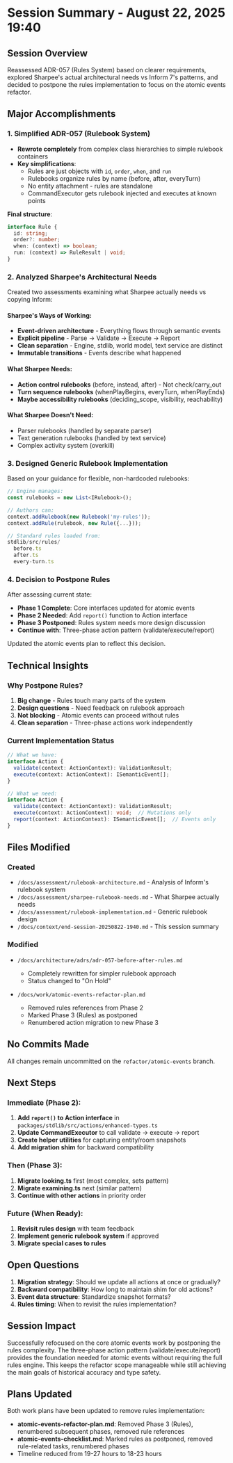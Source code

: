 # Session Summary - August 22, 2025 19:40

## Session Overview
Reassessed ADR-057 (Rules System) based on clearer requirements, explored Sharpee's actual architectural needs vs Inform 7's patterns, and decided to postpone the rules implementation to focus on the atomic events refactor.

## Major Accomplishments

### 1. Simplified ADR-057 (Rulebook System)
- **Rewrote completely** from complex class hierarchies to simple rulebook containers
- **Key simplifications**:
  - Rules are just objects with `id`, `order`, `when`, and `run`
  - Rulebooks organize rules by name (before, after, everyTurn)
  - No entity attachment - rules are standalone
  - CommandExecutor gets rulebook injected and executes at known points

**Final structure**:
```typescript
interface Rule {
  id: string;
  order?: number;
  when: (context) => boolean;
  run: (context) => RuleResult | void;
}
```

### 2. Analyzed Sharpee's Architectural Needs
Created two assessments examining what Sharpee actually needs vs copying Inform:

#### Sharpee's Ways of Working:
- **Event-driven architecture** - Everything flows through semantic events
- **Explicit pipeline** - Parse → Validate → Execute → Report
- **Clean separation** - Engine, stdlib, world model, text service are distinct
- **Immutable transitions** - Events describe what happened

#### What Sharpee Needs:
- **Action control rulebooks** (before, instead, after) - Not check/carry_out
- **Turn sequence rulebooks** (whenPlayBegins, everyTurn, whenPlayEnds)
- **Maybe accessibility rulebooks** (deciding_scope, visibility, reachability)

#### What Sharpee Doesn't Need:
- Parser rulebooks (handled by separate parser)
- Text generation rulebooks (handled by text service)
- Complex activity system (overkill)

### 3. Designed Generic Rulebook Implementation
Based on your guidance for flexible, non-hardcoded rulebooks:

```typescript
// Engine manages:
const rulebooks = new List<IRulebook>();

// Authors can:
context.addRulebook(new Rulebook('my-rules'));
context.addRule(rulebook, new Rule({...}));

// Standard rules loaded from:
stdlib/src/rules/
  before.ts
  after.ts
  every-turn.ts
```

### 4. Decision to Postpone Rules
After assessing current state:
- **Phase 1 Complete**: Core interfaces updated for atomic events
- **Phase 2 Needed**: Add `report()` function to Action interface
- **Phase 3 Postponed**: Rules system needs more design discussion
- **Continue with**: Three-phase action pattern (validate/execute/report)

Updated the atomic events plan to reflect this decision.

## Technical Insights

### Why Postpone Rules?
1. **Big change** - Rules touch many parts of the system
2. **Design questions** - Need feedback on rulebook approach
3. **Not blocking** - Atomic events can proceed without rules
4. **Clean separation** - Three-phase actions work independently

### Current Implementation Status
```typescript
// What we have:
interface Action {
  validate(context: ActionContext): ValidationResult;
  execute(context: ActionContext): ISemanticEvent[];
}

// What we need:
interface Action {
  validate(context: ActionContext): ValidationResult;
  execute(context: ActionContext): void;  // Mutations only
  report(context: ActionContext): ISemanticEvent[];  // Events only
}
```

## Files Modified

### Created
- `/docs/assessment/rulebook-architecture.md` - Analysis of Inform's rulebook system
- `/docs/assessment/sharpee-rulebook-needs.md` - What Sharpee actually needs
- `/docs/assessment/rulebook-implementation.md` - Generic rulebook design
- `/docs/context/end-session-20250822-1940.md` - This session summary

### Modified
- `/docs/architecture/adrs/adr-057-before-after-rules.md`
  - Completely rewritten for simpler rulebook approach
  - Status changed to "On Hold"

- `/docs/work/atomic-events-refactor-plan.md`
  - Removed rules references from Phase 2
  - Marked Phase 3 (Rules) as postponed
  - Renumbered action migration to new Phase 3

## No Commits Made
All changes remain uncommitted on the `refactor/atomic-events` branch.

## Next Steps

### Immediate (Phase 2):
1. **Add `report()` to Action interface** in `packages/stdlib/src/actions/enhanced-types.ts`
2. **Update CommandExecutor** to call validate → execute → report
3. **Create helper utilities** for capturing entity/room snapshots
4. **Add migration shim** for backward compatibility

### Then (Phase 3):
1. **Migrate looking.ts** first (most complex, sets pattern)
2. **Migrate examining.ts** next (similar pattern)
3. **Continue with other actions** in priority order

### Future (When Ready):
1. **Revisit rules design** with team feedback
2. **Implement generic rulebook system** if approved
3. **Migrate special cases to rules**

## Open Questions

1. **Migration strategy**: Should we update all actions at once or gradually?
2. **Backward compatibility**: How long to maintain shim for old actions?
3. **Event data structure**: Standardize snapshot formats?
4. **Rules timing**: When to revisit the rules implementation?

## Session Impact
Successfully refocused on the core atomic events work by postponing the rules complexity. The three-phase action pattern (validate/execute/report) provides the foundation needed for atomic events without requiring the full rules engine. This keeps the refactor scope manageable while still achieving the main goals of historical accuracy and type safety.

## Plans Updated
Both work plans have been updated to remove rules implementation:
- **atomic-events-refactor-plan.md**: Removed Phase 3 (Rules), renumbered subsequent phases, removed rule references
- **atomic-events-checklist.md**: Marked rules as postponed, removed rule-related tasks, renumbered phases
- Timeline reduced from 19-27 hours to 18-23 hours